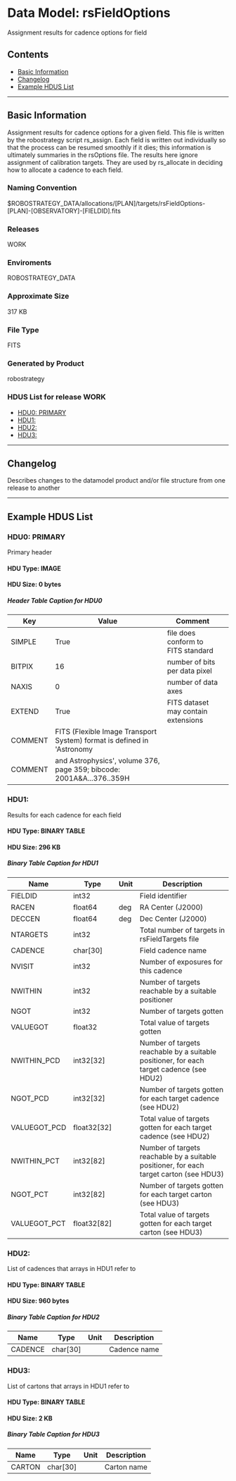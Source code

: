 # Data Model: rsFieldOptions


Assignment results for cadence options for field


## Contents
- [Basic Information](#basic-information)
- [Changelog](#changelog)
- [Example HDUS List](#example-hdus-list)

---

## Basic Information
Assignment results for cadence options for a given field. This file is written by the robostrategy script rs_assign. Each field is written out individually so that the process can be resumed smoothly if it dies; this information is ultimately summaries in the rsOptions file. The results here ignore assignment of calibration targets. They are used by rs_allocate in deciding how to allocate a cadence to each field.

### Naming Convention
$ROBOSTRATEGY_DATA/allocations/[PLAN]/targets/rsFieldOptions-[PLAN]-[OBSERVATORY]-[FIELDID].fits

### Releases
WORK

### Enviroments
ROBOSTRATEGY_DATA

### Approximate Size
317 KB

### File Type
FITS

### Generated by Product
robostrategy

### HDUS List for release WORK
  - [HDU0: PRIMARY](#hdu0-primary)
  - [HDU1: ](#hdu1)
  - [HDU2: ](#hdu2)
  - [HDU3: ](#hdu3)

---

## Changelog
Describes changes to the datamodel product and/or file structure from one release to another

---
## Example HDUS List

### HDU0: PRIMARY
Primary header

#### HDU Type: IMAGE
#### HDU Size:  0 bytes

##### Header Table Caption for HDU0
Key | Value | Comment | |
| --- | --- | --- | --- |
| SIMPLE | True | file does conform to FITS standard |
| BITPIX | 16 | number of bits per data pixel |
| NAXIS | 0 | number of data axes |
| EXTEND | True | FITS dataset may contain extensions |
| COMMENT |   FITS (Flexible Image Transport System) format is defined in 'Astronomy |  |
| COMMENT |   and Astrophysics', volume 376, page 359; bibcode: 2001A&A...376..359H |  |



### HDU1:
Results for each cadence for each field

#### HDU Type: BINARY TABLE
#### HDU Size:  296 KB

##### Binary Table Caption for HDU1
Name | Type | Unit | Description |
| --- | --- | --- | --- |
 | FIELDID | int32 |  | Field identifier |
 | RACEN | float64 | deg | RA Center (J2000) |
 | DECCEN | float64 | deg | Dec Center (J2000) |
 | NTARGETS | int32 |  | Total number of targets in rsFieldTargets file |
 | CADENCE | char[30] |  | Field cadence name |
 | NVISIT | int32 |  | Number of exposures for this cadence |
 | NWITHIN | int32 |  | Number of targets reachable by a suitable positioner |
 | NGOT | int32 |  | Number of targets gotten |
 | VALUEGOT | float32 |  | Total value of targets gotten |
 | NWITHIN_PCD | int32[32] |  | Number of targets reachable by a suitable positioner, for each target cadence (see HDU2) |
 | NGOT_PCD | int32[32] |  | Number of targets gotten for each target cadence (see HDU2) |
 | VALUEGOT_PCD | float32[32] |  | Total value of targets gotten for each target cadence (see HDU2) |
 | NWITHIN_PCT | int32[82] |  | Number of targets reachable by a suitable positioner, for each target carton (see HDU3) |
 | NGOT_PCT | int32[82] |  | Number of targets gotten for each target carton (see HDU3) |
 | VALUEGOT_PCT | float32[82] |  | Total value of targets gotten for each target carton (see HDU3) |



### HDU2:
List of cadences that arrays in HDU1 refer to

#### HDU Type: BINARY TABLE
#### HDU Size:  960 bytes

##### Binary Table Caption for HDU2
Name | Type | Unit | Description |
| --- | --- | --- | --- |
 | CADENCE | char[30] |  | Cadence name |



### HDU3:
List of cartons that arrays in HDU1 refer to

#### HDU Type: BINARY TABLE
#### HDU Size:  2 KB

##### Binary Table Caption for HDU3
Name | Type | Unit | Description |
| --- | --- | --- | --- |
 | CARTON | char[30] |  | Carton name |
